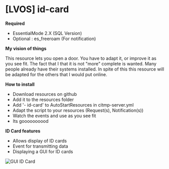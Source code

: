 # [LVOS] id-card

 **Required**

- EssentialMode 2.X (SQL Version)
- Optional : es_freeroam (For notification)

**My vision of things**

This resource lets you open a door. You have to adapt it, or improve it as you see fit. The fact that I that it is not "more" complete is wanted. Many people already have their systems installed. In spite of this this resource will be adapted for the others that I would put online.


**How to install**

- Download resources on github
- Add it to the resources folder
- Add '- id-card' to AutoStartResources in citmp-server.yml
- Adapt the script to your resources (Request(s), Notification(s))
- Watch the events and use as you see fit
- Its goooooooood

**ID Card features**

- Allows display of ID cards
- Event for transmitting data
- Displaying a GUI for ID cards

![GUI ID Card](https://i.imgur.com/VOEwBju.png)
